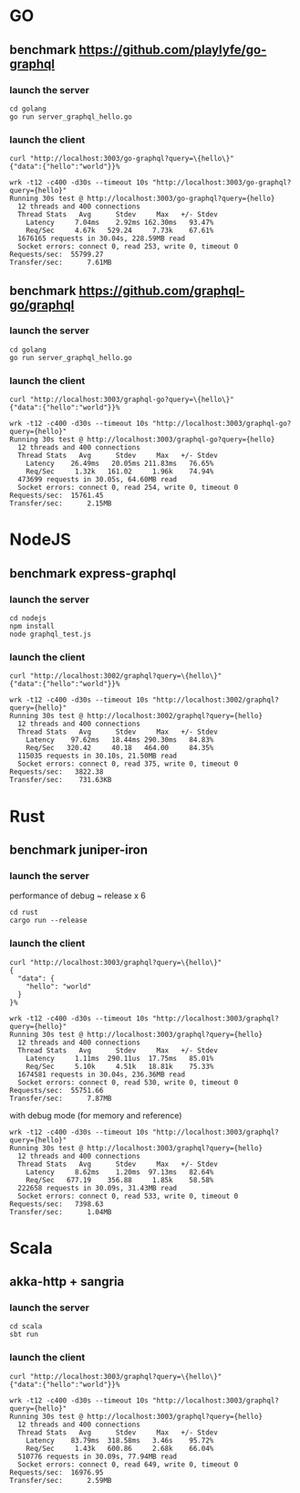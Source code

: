 # GO
## benchmark https://github.com/playlyfe/go-graphql

### launch the server

```
cd golang
go run server_graphql_hello.go
```

### launch the client

```
curl "http://localhost:3003/go-graphql?query=\{hello\}"
{"data":{"hello":"world"}}%
```

```
wrk -t12 -c400 -d30s --timeout 10s "http://localhost:3003/go-graphql?query={hello}"
Running 30s test @ http://localhost:3003/go-graphql?query={hello}
  12 threads and 400 connections
  Thread Stats   Avg      Stdev     Max   +/- Stdev
    Latency     7.04ms    2.92ms 162.30ms   93.47%
    Req/Sec     4.67k   529.24     7.73k    67.61%
  1676165 requests in 30.04s, 228.59MB read
  Socket errors: connect 0, read 253, write 0, timeout 0
Requests/sec:  55799.27
Transfer/sec:      7.61MB
```

## benchmark https://github.com/graphql-go/graphql

### launch the server

```
cd golang
go run server_graphql_hello.go
```

### launch the client

```
curl "http://localhost:3003/graphql-go?query=\{hello\}"
{"data":{"hello":"world"}}%
```

```
wrk -t12 -c400 -d30s --timeout 10s "http://localhost:3003/graphql-go?query={hello}"
Running 30s test @ http://localhost:3003/graphql-go?query={hello}
  12 threads and 400 connections
  Thread Stats   Avg      Stdev     Max   +/- Stdev
    Latency    26.49ms   20.05ms 211.83ms   76.65%
    Req/Sec     1.32k   161.02     1.96k    74.94%
  473699 requests in 30.05s, 64.60MB read
  Socket errors: connect 0, read 254, write 0, timeout 0
Requests/sec:  15761.45
Transfer/sec:      2.15MB
```

# NodeJS

## benchmark express-graphql

### launch the server

```
cd nodejs
npm install
node graphql_test.js
```

### launch the client
```
curl "http://localhost:3002/graphql?query=\{hello\}"
{"data":{"hello":"world"}}%
```
```
wrk -t12 -c400 -d30s --timeout 10s "http://localhost:3002/graphql?query={hello}"
Running 30s test @ http://localhost:3002/graphql?query={hello}
  12 threads and 400 connections
  Thread Stats   Avg      Stdev     Max   +/- Stdev
    Latency    97.62ms   18.44ms 290.30ms   84.83%
    Req/Sec   320.42     40.18   464.00     84.35%
  115035 requests in 30.10s, 21.50MB read
  Socket errors: connect 0, read 375, write 0, timeout 0
Requests/sec:   3822.38
Transfer/sec:    731.63KB
```

# Rust

## benchmark juniper-iron

### launch the server
performance of debug ~ release x 6

```
cd rust
cargo run --release
```
### launch the client
```
curl "http://localhost:3003/graphql?query=\{hello\}"
{
  "data": {
    "hello": "world"
  }
}%
```
```
wrk -t12 -c400 -d30s --timeout 10s "http://localhost:3003/graphql?query={hello}"
Running 30s test @ http://localhost:3003/graphql?query={hello}
  12 threads and 400 connections
  Thread Stats   Avg      Stdev     Max   +/- Stdev
    Latency     1.11ms  290.11us  17.75ms   85.01%
    Req/Sec     5.10k     4.51k   18.81k    75.33%
  1674581 requests in 30.04s, 236.36MB read
  Socket errors: connect 0, read 530, write 0, timeout 0
Requests/sec:  55751.66
Transfer/sec:      7.87MB
```
with debug mode (for memory and reference)
```
wrk -t12 -c400 -d30s --timeout 10s "http://localhost:3003/graphql?query={hello}"
Running 30s test @ http://localhost:3003/graphql?query={hello}
  12 threads and 400 connections
  Thread Stats   Avg      Stdev     Max   +/- Stdev
    Latency     8.62ms    1.20ms  97.13ms   82.64%
    Req/Sec   677.19    356.88     1.85k    58.58%
  222658 requests in 30.09s, 31.43MB read
  Socket errors: connect 0, read 533, write 0, timeout 0
Requests/sec:   7398.63
Transfer/sec:      1.04MB
```

# Scala

## akka-http + sangria

### launch the server

```
cd scala
sbt run
```

### launch the client
```
curl "http://localhost:3003/graphql?query=\{hello\}"
{"data":{"hello":"world"}}%
```
```
wrk -t12 -c400 -d30s --timeout 10s "http://localhost:3003/graphql?query={hello}"
Running 30s test @ http://localhost:3003/graphql?query={hello}
  12 threads and 400 connections
  Thread Stats   Avg      Stdev     Max   +/- Stdev
    Latency    83.79ms  318.58ms   3.46s    95.72%
    Req/Sec     1.43k   600.86     2.68k    66.04%
  510776 requests in 30.09s, 77.94MB read
  Socket errors: connect 0, read 649, write 0, timeout 0
Requests/sec:  16976.95
Transfer/sec:      2.59MB
```
